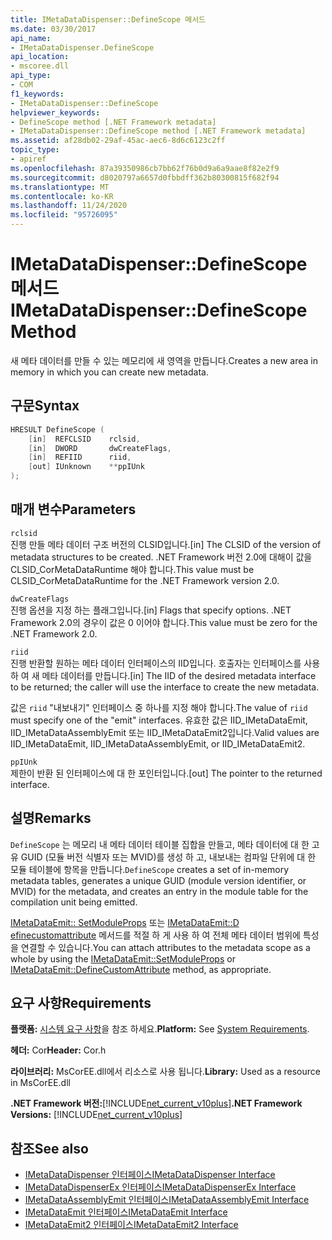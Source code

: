```yaml
---
title: IMetaDataDispenser::DefineScope 메서드
ms.date: 03/30/2017
api_name:
- IMetaDataDispenser.DefineScope
api_location:
- mscoree.dll
api_type:
- COM
f1_keywords:
- IMetaDataDispenser::DefineScope
helpviewer_keywords:
- DefineScope method [.NET Framework metadata]
- IMetaDataDispenser::DefineScope method [.NET Framework metadata]
ms.assetid: af28db02-29af-45ac-aec6-8d6c6123c2ff
topic_type:
- apiref
ms.openlocfilehash: 87a39350986cb7bb62f76b0d9a6a9aae8f82e2f9
ms.sourcegitcommit: d8020797a6657d0fbbdff362b80300815f682f94
ms.translationtype: MT
ms.contentlocale: ko-KR
ms.lasthandoff: 11/24/2020
ms.locfileid: "95726095"
---
```

# <a name="imetadatadispenserdefinescope-method"></a><span data-ttu-id="1d029-102">IMetaDataDispenser::DefineScope 메서드</span><span class="sxs-lookup"><span data-stu-id="1d029-102">IMetaDataDispenser::DefineScope Method</span></span>

<span data-ttu-id="1d029-103">새 메타 데이터를 만들 수 있는 메모리에 새 영역을 만듭니다.</span><span class="sxs-lookup"><span data-stu-id="1d029-103">Creates a new area in memory in which you can create new metadata.</span></span>  
  
## <a name="syntax"></a><span data-ttu-id="1d029-104">구문</span><span class="sxs-lookup"><span data-stu-id="1d029-104">Syntax</span></span>  
  
```cpp  
HRESULT DefineScope (  
    [in]  REFCLSID    rclsid,  
    [in]  DWORD       dwCreateFlags,  
    [in]  REFIID      riid,
    [out] IUnknown    **ppIUnk  
);  
```  
  
## <a name="parameters"></a><span data-ttu-id="1d029-105">매개 변수</span><span class="sxs-lookup"><span data-stu-id="1d029-105">Parameters</span></span>  

 `rclsid`  
 <span data-ttu-id="1d029-106">진행 만들 메타 데이터 구조 버전의 CLSID입니다.</span><span class="sxs-lookup"><span data-stu-id="1d029-106">[in] The CLSID of the version of metadata structures to be created.</span></span> <span data-ttu-id="1d029-107">.NET Framework 버전 2.0에 대해이 값을 CLSID_CorMetaDataRuntime 해야 합니다.</span><span class="sxs-lookup"><span data-stu-id="1d029-107">This value must be CLSID_CorMetaDataRuntime for the .NET Framework version 2.0.</span></span>  
  
 `dwCreateFlags`  
 <span data-ttu-id="1d029-108">진행 옵션을 지정 하는 플래그입니다.</span><span class="sxs-lookup"><span data-stu-id="1d029-108">[in] Flags that specify options.</span></span> <span data-ttu-id="1d029-109">.NET Framework 2.0의 경우이 값은 0 이어야 합니다.</span><span class="sxs-lookup"><span data-stu-id="1d029-109">This value must be zero for the .NET Framework 2.0.</span></span>  
  
 `riid`  
 <span data-ttu-id="1d029-110">진행 반환할 원하는 메타 데이터 인터페이스의 IID입니다. 호출자는 인터페이스를 사용 하 여 새 메타 데이터를 만듭니다.</span><span class="sxs-lookup"><span data-stu-id="1d029-110">[in] The IID of the desired metadata interface to be returned; the caller will use the interface to create the new metadata.</span></span>  
  
 <span data-ttu-id="1d029-111">값은 `riid` "내보내기" 인터페이스 중 하나를 지정 해야 합니다.</span><span class="sxs-lookup"><span data-stu-id="1d029-111">The value of `riid` must specify one of the "emit" interfaces.</span></span> <span data-ttu-id="1d029-112">유효한 값은 IID_IMetaDataEmit, IID_IMetaDataAssemblyEmit 또는 IID_IMetaDataEmit2입니다.</span><span class="sxs-lookup"><span data-stu-id="1d029-112">Valid values are IID_IMetaDataEmit, IID_IMetaDataAssemblyEmit, or IID_IMetaDataEmit2.</span></span>  
  
 `ppIUnk`  
 <span data-ttu-id="1d029-113">제한이 반환 된 인터페이스에 대 한 포인터입니다.</span><span class="sxs-lookup"><span data-stu-id="1d029-113">[out] The pointer to the returned interface.</span></span>  
  
## <a name="remarks"></a><span data-ttu-id="1d029-114">설명</span><span class="sxs-lookup"><span data-stu-id="1d029-114">Remarks</span></span>  

 <span data-ttu-id="1d029-115">`DefineScope` 는 메모리 내 메타 데이터 테이블 집합을 만들고, 메타 데이터에 대 한 고유 GUID (모듈 버전 식별자 또는 MVID)를 생성 하 고, 내보내는 컴파일 단위에 대 한 모듈 테이블에 항목을 만듭니다.</span><span class="sxs-lookup"><span data-stu-id="1d029-115">`DefineScope` creates a set of in-memory metadata tables, generates a unique GUID (module version identifier, or MVID) for the metadata, and creates an entry in the module table for the compilation unit being emitted.</span></span>  
  
 <span data-ttu-id="1d029-116">[IMetaDataEmit:: SetModuleProps](imetadataemit-setmoduleprops-method.md) 또는 [IMetaDataEmit::D efinecustomattribute](imetadataemit-definecustomattribute-method.md) 메서드를 적절 하 게 사용 하 여 전체 메타 데이터 범위에 특성을 연결할 수 있습니다.</span><span class="sxs-lookup"><span data-stu-id="1d029-116">You can attach attributes to the metadata scope as a whole by using the [IMetaDataEmit::SetModuleProps](imetadataemit-setmoduleprops-method.md) or [IMetaDataEmit::DefineCustomAttribute](imetadataemit-definecustomattribute-method.md) method, as appropriate.</span></span>  
  
## <a name="requirements"></a><span data-ttu-id="1d029-117">요구 사항</span><span class="sxs-lookup"><span data-stu-id="1d029-117">Requirements</span></span>  

 <span data-ttu-id="1d029-118">**플랫폼:** [시스템 요구 사항](../../get-started/system-requirements.md)을 참조 하세요.</span><span class="sxs-lookup"><span data-stu-id="1d029-118">**Platform:** See [System Requirements](../../get-started/system-requirements.md).</span></span>  
  
 <span data-ttu-id="1d029-119">**헤더:** Cor</span><span class="sxs-lookup"><span data-stu-id="1d029-119">**Header:** Cor.h</span></span>  
  
 <span data-ttu-id="1d029-120">**라이브러리:** MsCorEE.dll에서 리소스로 사용 됩니다.</span><span class="sxs-lookup"><span data-stu-id="1d029-120">**Library:** Used as a resource in MsCorEE.dll</span></span>  
  
 <span data-ttu-id="1d029-121">**.NET Framework 버전:**[!INCLUDE[net_current_v10plus](../../../../includes/net-current-v10plus-md.md)]</span><span class="sxs-lookup"><span data-stu-id="1d029-121">**.NET Framework Versions:** [!INCLUDE[net_current_v10plus](../../../../includes/net-current-v10plus-md.md)]</span></span>  
  
## <a name="see-also"></a><span data-ttu-id="1d029-122">참조</span><span class="sxs-lookup"><span data-stu-id="1d029-122">See also</span></span>

- [<span data-ttu-id="1d029-123">IMetaDataDispenser 인터페이스</span><span class="sxs-lookup"><span data-stu-id="1d029-123">IMetaDataDispenser Interface</span></span>](imetadatadispenser-interface.md)
- [<span data-ttu-id="1d029-124">IMetaDataDispenserEx 인터페이스</span><span class="sxs-lookup"><span data-stu-id="1d029-124">IMetaDataDispenserEx Interface</span></span>](imetadatadispenserex-interface.md)
- [<span data-ttu-id="1d029-125">IMetaDataAssemblyEmit 인터페이스</span><span class="sxs-lookup"><span data-stu-id="1d029-125">IMetaDataAssemblyEmit Interface</span></span>](imetadataassemblyemit-interface.md)
- [<span data-ttu-id="1d029-126">IMetaDataEmit 인터페이스</span><span class="sxs-lookup"><span data-stu-id="1d029-126">IMetaDataEmit Interface</span></span>](imetadataemit-interface.md)
- [<span data-ttu-id="1d029-127">IMetaDataEmit2 인터페이스</span><span class="sxs-lookup"><span data-stu-id="1d029-127">IMetaDataEmit2 Interface</span></span>](imetadataemit2-interface.md)
